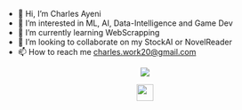 - 👋 Hi, I’m Charles Ayeni
- 👀 I’m interested in ML, AI, Data-Intelligence and Game Dev
- 🌱 I’m currently learning WebScrapping
- 💞️ I’m looking to collaborate on my StockAI or NovelReader
- 📫 How to reach me charles.work20@gmail.com

<p align="center"><img src="https://capsule-render.vercel.app/api?type=soft&fontColor=FFA73E&text=Charles-Ay&height=170&fontSize=60&desc=SAY%20HI%20uwu&descAlignY=75&descAlign=50&color=00000000&animation=twinkling"></p>


<p align="center"><a href="https://github.com/Charles-Ay/NovelReader"><img src="https://forthebadge.com/images/badges/0-percent-optimized.svg" height="30px"></a></p>
</h1>
